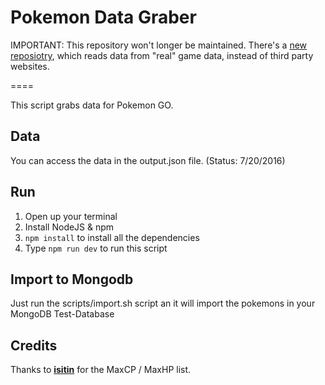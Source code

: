 # Pokemon Data Graber

IMPORTANT: This repository won't longer be maintained. There's a [new
reposiotry](https://github.com/BrunnerLivio/PokemonGoDataTransformer),
which reads data from "real" game data, instead of third party websites.

====

This script grabs data for Pokemon GO.

## Data
You can access the data in the output.json file. (Status: 7/20/2016)

## Run
1. Open up your terminal
1. Install NodeJS & npm
1. `npm install` to install all the dependencies
1. Type `npm run dev` to run this script

## Import to Mongodb
Just run the scripts/import.sh script an it will import the pokemons in your MongoDB Test-Database

## Credits

Thanks to [__isitin__](https://www.reddit.com/user/__isitin__) for the MaxCP / MaxHP list.

